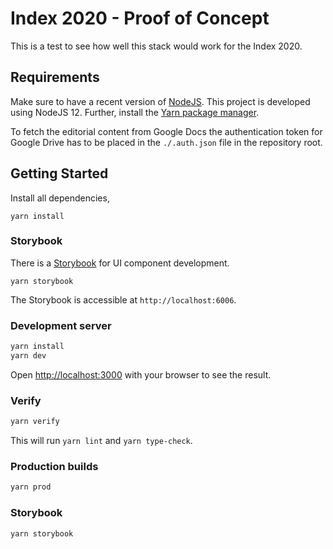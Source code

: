 # Index 2020 - Proof of Concept

This is a test to see how well this stack would work for the Index 2020.

## Requirements

Make sure to have a recent version of [NodeJS](https://nodejs.org). This project is developed using NodeJS 12. Further, install the [Yarn package manager](https://yarnpkg.com/).

To fetch the editorial content from Google Docs the authentication token for Google Drive has to be placed in the `./.auth.json` file in the repository root.

## Getting Started

Install all dependencies,

```
yarn install
```

### Storybook

There is a [Storybook](https://storybook.js.org/) for UI component development.

```
yarn storybook
```

The Storybook is accessible at `http://localhost:6006`.

### Development server

```sh
yarn install
yarn dev
```

Open [http://localhost:3000](http://localhost:3000) with your browser to see the result.

### Verify

```sh
yarn verify
```

This will run `yarn lint` and `yarn type-check`. 

### Production builds

```sh
yarn prod
```

### Storybook

```sh
yarn storybook
```

